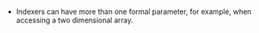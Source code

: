 - Indexers can have more than one formal parameter, for example, when accessing a two dimensional array.